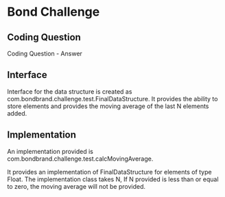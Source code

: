 # Bond Challenge

## Coding Question

Coding Question - Answer

## Interface 
Interface for the data structure is created as com.bondbrand.challenge.test.FinalDataStructure. It provides the ability to store elements and provides the moving average of the last N elements added.

## Implementation 
An implementation provided is com.bondbrand.challenge.test.calcMovingAverage.

It provides an implementation of FinalDataStructure for elements of type Float. The implementation class takes N, If N provided is less than or equal to zero, the moving average will not be provided.